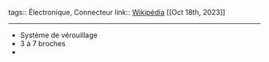 tags:: Électronique, Connecteur
link:: [Wikipédia](https://fr.m.wikipedia.org/wiki/XLR) 
[[Oct 18th, 2023]]
***

- Système de vérouillage
- 3 à 7 broches
-